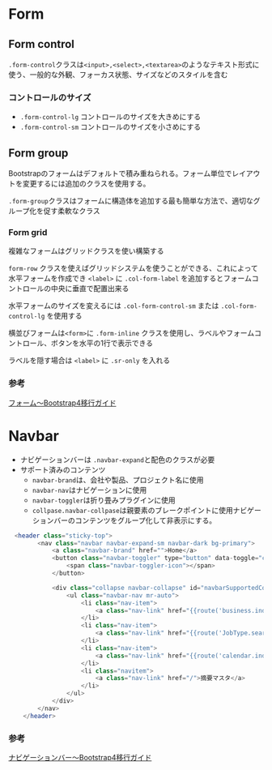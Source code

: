 # Form

## Form control

`.form-control`クラスは`<input>,<select>,<textarea>`のようなテキスト形式に使う、一般的な外観、フォーカス状態、サイズなどのスタイルを含む

### コントロールのサイズ

- `.form-control-lg` コントロールのサイズを大きめにする
- `.form-control-sm` コントロールのサイズを小さめにする

## Form group

Bootstrapのフォームはデフォルトで積み重ねられる。フォーム単位でレイアウトを変更するには追加のクラスを使用する。

`.form-group`クラスはフォームに構造体を追加する最も簡単な方法で、適切なグループ化を促す柔軟なクラス

### Form grid

複雑なフォームはグリッドクラスを使い構築する

`form-row` クラスを使えばグリッドシステムを使うことができる、これによって水平フォームを作成でき `<label>` に `.col-form-label` を追加するとフォームコントロールの中央に垂直で配置出来る

水平フォームのサイズを変えるには `.col-form-control-sm` または `.col-form-control-lg` を使用する

横並びフォームは`<form>`に `.form-inline` クラスを使用し、ラベルやフォームコントロール、ボタンを水平の1行で表示できる

ラベルを隠す場合は `<label>` に `.sr-only` を入れる


### 参考

[フォーム～Bootstrap4移行ガイド](https://cccabinet.jpn.org/bootstrap4/components/forms)

# Navbar

- ナビゲーションバーは `.navbar-expand`と配色のクラスが必要
- サポート済みのコンテンツ
   - `navbar-brand`は、会社や製品、プロジェクト名に使用
   - `navbar-nav`はナビゲーションに使用
   - `navbar-toggler`は折り畳みプラグインに使用
   - `collpase.navbar-collpase`は親要素のブレークポイントに使用ナビゲーションバーのコンテンツをグループ化して非表示にする。 

```php
　<header class="sticky-top">
        <nav class="navbar navbar-expand-sm navbar-dark bg-primary">
            <a class="navbar-brand" href="">Home</a>
            <button class="navbar-toggler" type="button" data-toggle="collapse" data-target="#navbarSupportedContent" aria-controls="navbarSupportedContent" aria-expanded="false" aria-label="Toggle navigation">
                <span class="navbar-toggler-icon"></span>
            </button>

            <div class="collapse navbar-collapse" id="navbarSupportedContent">
                <ul class="navbar-nav mr-auto">
                    <li class="nav-item">
                        <a class="nav-link" href="{{route('business.index')}}">企業マスタ</a>
                    </li>
                    <li class="nav-item">    
                        <a class="nav-link" href="{{route('JobType.search')}}">職種マスタ</a>
                    </li>
                    <li class="nav-item">
                        <a class="nav-link" href="{{route('calendar.index')}}">休日マスタ</a>
                    </li>
                    <li class="navitem">
                        <a class="nav-link" href="/">摘要マスタ</a>
                    </li> 
                </ul>
            </div>
        </nav>
    </header>

```

### 参考

[ナビゲーションバー～Bootstrap4移行ガイド](https://cccabinet.jpn.org/bootstrap4/components/navbar)